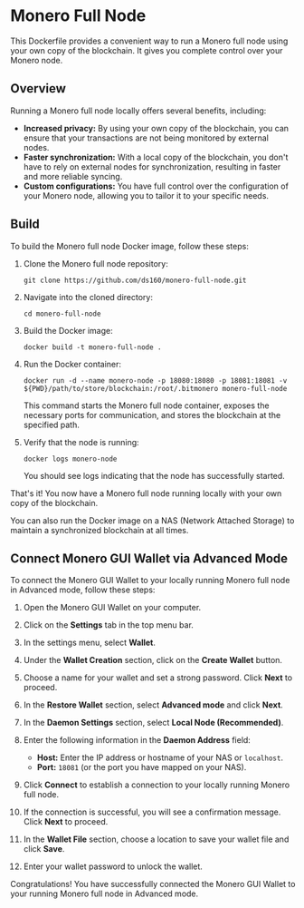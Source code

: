 # Monero Full Node

This Dockerfile provides a convenient way to run a Monero full node using your own copy of the blockchain. It gives you complete control over your Monero node.

## Overview

Running a Monero full node locally offers several benefits, including:

- **Increased privacy:** By using your own copy of the blockchain, you can ensure that your transactions are not being monitored by external nodes.
- **Faster synchronization:** With a local copy of the blockchain, you don't have to rely on external nodes for synchronization, resulting in faster and more reliable syncing.
- **Custom configurations:** You have full control over the configuration of your Monero node, allowing you to tailor it to your specific needs.

## Build

To build the Monero full node Docker image, follow these steps:

1. Clone the Monero full node repository:

    ```shell
    git clone https://github.com/ds160/monero-full-node.git
    ```

2. Navigate into the cloned directory:

    ```shell
    cd monero-full-node
    ```

3. Build the Docker image:

    ```shell
    docker build -t monero-full-node .
    ```

4. Run the Docker container:

    ```shell
    docker run -d --name monero-node -p 18080:18080 -p 18081:18081 -v ${PWD}/path/to/store/blockchain:/root/.bitmonero monero-full-node
    ```

    This command starts the Monero full node container, exposes the necessary ports for communication, and stores the blockchain at the specified path.

5. Verify that the node is running:

    ```shell
    docker logs monero-node
    ```

    You should see logs indicating that the node has successfully started.

That's it! You now have a Monero full node running locally with your own copy of the blockchain.

You can also run the Docker image on a NAS (Network Attached Storage) to maintain a synchronized blockchain at all times.

## Connect Monero GUI Wallet via Advanced Mode

To connect the Monero GUI Wallet to your locally running Monero full node in Advanced mode, follow these steps:

1. Open the Monero GUI Wallet on your computer.

2. Click on the **Settings** tab in the top menu bar.

3. In the settings menu, select **Wallet**.

4. Under the **Wallet Creation** section, click on the **Create Wallet** button.

5. Choose a name for your wallet and set a strong password. Click **Next** to proceed.

6. In the **Restore Wallet** section, select **Advanced mode** and click **Next**.

7. In the **Daemon Settings** section, select **Local Node (Recommended)**.

8. Enter the following information in the **Daemon Address** field:

    - **Host:** Enter the IP address or hostname of your NAS or `localhost`.
    - **Port:** `18081` (or the port you have mapped on your NAS).

9. Click **Connect** to establish a connection to your locally running Monero full node.

10. If the connection is successful, you will see a confirmation message. Click **Next** to proceed.

11. In the **Wallet File** section, choose a location to save your wallet file and click **Save**.

12. Enter your wallet password to unlock the wallet.

Congratulations! You have successfully connected the Monero GUI Wallet to your running Monero full node in Advanced mode.

